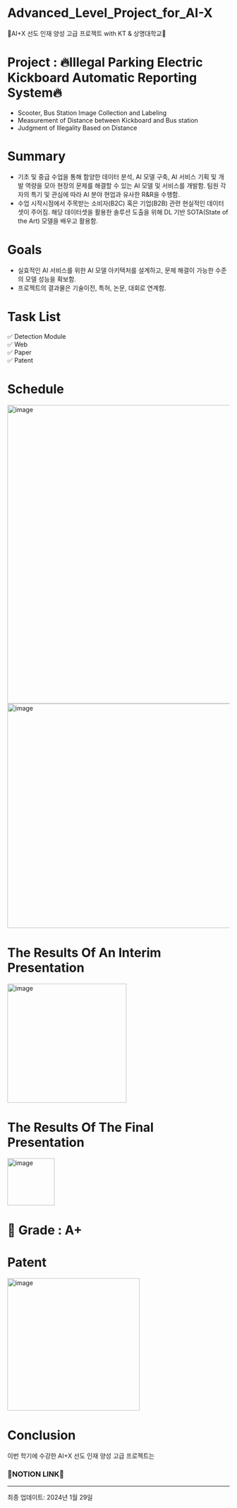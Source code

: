 # Advanced_Level_Project_for_AI-X
🏒AI+X 선도 인재 양성 고급 프로젝트 with KT & 상명대학교🏒

# Project : 🔥Illegal Parking Electric Kickboard Automatic Reporting System🔥

- Scooter, Bus Station Image Collection and Labeling
- Measurement of Distance between Kickboard and Bus station
- Judgment of Illegality Based on Distance

# Summary

  - 기초 및 중급 수업을 통해 함양한 데이터 분석, AI 모델 구축, AI 서비스 기획 및 개발 역량을 모아 현장의 문제를 해결할 수 있는 AI 모델 및 서비스를 개발함. 팀원 각자의 특기 및 관심에 따라 AI 분야 현업과 유사한 R&R을 수행함.
- 수업 시작시점에서 주목받는 소비자(B2C) 혹은 기업(B2B) 관련 현실적인 데이터셋이 주어짐. 해당 데이터셋을 활용한 솔루션 도출을 위해 DL 기반 SOTA(State of the Art) 모델을 배우고 활용함.

# Goals

- 실효적인 AI 서비스를 위한 AI 모델 아키텍처를 설계하고, 문제 해결이 가능한 수준의 모델 성능을 확보함.
- 프로젝트의 결과물은 기술이전, 특허, 논문, 대회로 연계함.

# Task List

  ✅ Detection Module<br/>
  ✅ Web<br/>
  ✅ Paper<br/>
  ✅ Patent<br/>
  

# Schedule
<img width="677" alt="image" src="https://github.com/jinseok19/Advanced_Level_Project_for_AI-X/assets/121952875/d8db4479-796e-43c3-9b34-af94ad308aef">
<img width="509" alt="image" src="https://github.com/jinseok19/Advanced_Level_Project_for_AI-X/assets/121952875/78e49ab6-ccae-4148-a800-c060cd992cf0">

# The Results Of An Interim Presentation
<img width="270" alt="image" src="https://github.com/jinseok19/Advanced_Level_Project_for_AI-X/assets/121952875/1283e6f5-5d56-4257-a916-046fb091ebb2">


# The Results Of The Final Presentation
<img width="107" alt="image" src="https://github.com/jinseok19/Advanced_Level_Project_for_AI-X/assets/121952875/a074e4f5-cc62-4881-a9dd-3d5ff5b261bb">

# 🎯 Grade : A+

# Patent
<img width="300" alt="image" src="https://github.com/jinseok19/Advanced_Level_Project_for_AI-X/assets/121952875/e7f765ec-938b-4db5-b463-df5406399c49">

# Conclusion

이번 학기에 수강한 AI+X 선도 인재 양성 고급 프로젝트는 

### 📒NOTION LINK📒

-------------------------------------------------------------------------------------------------------
최종 업데이트: 2024년 1월 29일









